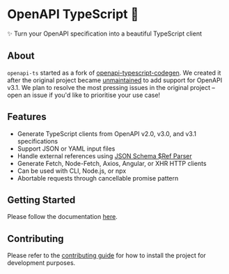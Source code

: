 # OpenAPI TypeScript 👋

✨ Turn your OpenAPI specification into a beautiful TypeScript client

## About

`openapi-ts` started as a fork of [openapi-typescript-codegen](https://github.com/ferdikoomen/openapi-typescript-codegen). We created it after the original project became [unmaintained](https://github.com/ferdikoomen/openapi-typescript-codegen/issues/1276#issuecomment-1302392146) to add support for OpenAPI v3.1. We plan to resolve the most pressing issues in the original project – open an issue if you'd like to prioritise your use case!

## Features

- Generate TypeScript clients from OpenAPI v2.0, v3.0, and v3.1 specifications
- Support JSON or YAML input files
- Handle external references using [JSON Schema $Ref Parser](https://github.com/APIDevTools/json-schema-ref-parser/)
- Generate Fetch, Node-Fetch, Axios, Angular, or XHR HTTP clients
- Can be used with CLI, Node.js, or npx
- Abortable requests through cancellable promise pattern

## Getting Started

Please follow the documentation [here](https://heyapi.vercel.app/).

## Contributing

Please refer to the [contributing guide](./CONTRIBUTING.md) for how to install the project for development purposes.
